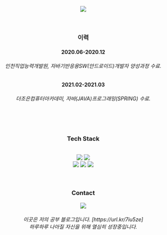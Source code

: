 <div align="center">
<img src="https://capsule-render.vercel.app/api?type=soft&color=008DB7&height=100&section=header&text=Hi, I’m Josumin%20&fontSize=35%&fontColor=ffffff" />
<br> <br> <br>
  <h3>이력</h3>



  <h4>2020.06-2020.12</h4> 
  <h6>인천직업능력개발원, 자바기반응용SW(안드로이드)개발자 양성과정 수료.</h6>
  <h4>2021.02-2021.03</h4><h6>더조은컴퓨터아카데미, 자바(JAVA)프로그래밍(SPRING) 수료.</h6>
 
<br><br>
  <h3>
Tech Stack
 </h3>
<br>
<img src="https://img.shields.io/badge/java-007396?style=flat-square&logo=java&logoColor=white"/>
<img src="https://img.shields.io/badge/MySQL-4479A1?style=flat-square&logo=MySQL&logoColor=white"/>
<br>
<img src="https://img.shields.io/badge/html5-E34F26?style=flat-square&logo=html5&logoColor=white"/>
<img src="https://img.shields.io/badge/CSS3-F7DF1E?style=flat-square&logo=CSS3&logoColor=white"/>
<img src="https://img.shields.io/badge/Adobe Photoshop-EA4335?style=flat-square&logo=Adobe Photoshop&logoColor=white"/>
<br><br><br>

  <h3>Contact</h3> 
<img src="https://img.shields.io/badge/<ddepp11@gmail.com>-EA4335?style=flat-square&logo=Gmail&logoColor=white"/>
 

<h6>이곳은 저의 공부 블로그입니다. [https://url.kr/7iu5ze]
  <br>하루하루 나아질 자신을 위해 열심히 성장중입니다.</h6>
</div> 
<!---
gguggu11/gguggu11 is a ✨ special ✨ repository because its `README.md` (this file) appears on your GitHub profile.
You can click the Preview link to take a look at your changes.
--->
